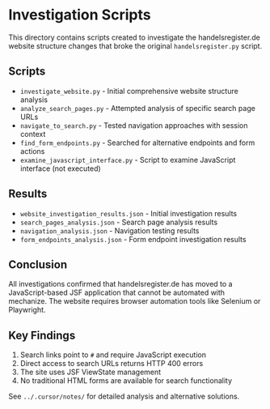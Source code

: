 # Investigation Scripts

This directory contains scripts created to investigate the handelsregister.de website structure changes that broke the original `handelsregister.py` script.

## Scripts

- `investigate_website.py` - Initial comprehensive website structure analysis
- `analyze_search_pages.py` - Attempted analysis of specific search page URLs
- `navigate_to_search.py` - Tested navigation approaches with session context
- `find_form_endpoints.py` - Searched for alternative endpoints and form actions
- `examine_javascript_interface.py` - Script to examine JavaScript interface (not executed)

## Results

- `website_investigation_results.json` - Initial investigation results
- `search_pages_analysis.json` - Search page analysis results
- `navigation_analysis.json` - Navigation testing results
- `form_endpoints_analysis.json` - Form endpoint investigation results

## Conclusion

All investigations confirmed that handelsregister.de has moved to a JavaScript-based JSF application that cannot be automated with mechanize. The website requires browser automation tools like Selenium or Playwright.

## Key Findings

1. Search links point to `#` and require JavaScript execution
2. Direct access to search URLs returns HTTP 400 errors
3. The site uses JSF ViewState management
4. No traditional HTML forms are available for search functionality

See `../.cursor/notes/` for detailed analysis and alternative solutions.
